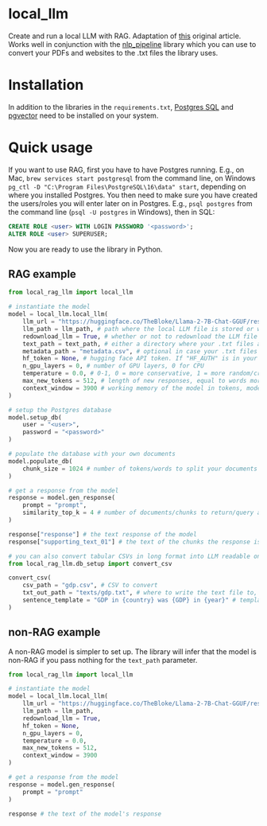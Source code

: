 # local_llm
Create and run a local LLM with RAG. Adaptation of [this](https://docs.llamaindex.ai/en/stable/examples/low_level/oss_ingestion_retrieval.html) original article. Works well in conjunction with the [nlp_pipeline](https://github.com/dhopp1/nlp_pipeline) library which you can use to convert your PDFs and websites to the .txt files the library uses.

# Installation
In addition to the libraries in the `requirements.txt`, [Postgres SQL](https://www.postgresql.org/) and [pgvector](https://github.com/pgvector/pgvector) need to be installed on your system.

# Quick usage
If you want to use RAG, first you have to have Postgres running. E.g., on Mac, `brew services start postgresql` from the command line, on Windows `pg_ctl -D "C:\Program Files\PostgreSQL\16\data" start`, depending on where you installed Postgres. You then need to make sure you have created the users/roles you will enter later on in Postgres. E.g., `psql postgres` from the command line (`psql -U postgres` in Windows), then in SQL:

```SQL
CREATE ROLE <user> WITH LOGIN PASSWORD '<password>';ALTER ROLE <user> SUPERUSER;
```

Now you are ready to use the library in Python. 

## RAG example

```python
from local_rag_llm import local_llm

# instantiate the model
model = local_llm.local_llm(
	llm_url = "https://huggingface.co/TheBloke/Llama-2-7B-Chat-GGUF/resolve/main/llama-2-7b-chat.Q4_K_M.gguf", # the URL of the particular LLM you want to use. If you have the model locally you don't need to pass this
	llm_path = llm_path, # path where the local LLM file is stored or will be downloaded to
	redownload_llm = True, # whether or not to redownload the LLM file
	text_path = text_path, # either a directory where your .txt files are stored, or a list of absolute paths to the .txt files 
	metadata_path = "metadata.csv", # optional in case your .txt files have more metadata about them
	hf_token = None, # hugging face API token. If "HF_AUTH" is in your environment, you don't need to pass	n_gpu_layers = 0, # number of GPU layers, 0 for CPU	temperature = 0.0, # 0-1, 0 = more conservative, 1 = more random/creative	max_new_tokens = 512, # length of new responses, equal to words more or less	context_window = 3900 # working memory of the model in tokens, model-dependent but max is usually around 4k
)

# setup the Postgres database
model.setup_db(
	user = "<user>",
	password = "<password>"
)

# populate the database with your own documents
model.populate_db(
	chunk_size = 1024 # number of tokens/words to split your documents into
)

# get a response from the model
response = model.gen_response(
	prompt = "prompt",
	similarity_top_k = 4 # number of documents/chunks to return/query alongside the prompt
)

response["response"] # the text response of the model
response["supporting_text_01"] # the text of the chunks the response is largely based on plus its metadata

# you can also convert tabular CSVs in long format into LLM readable ones
from local_rag_llm.db_setup import convert_csv

convert_csv(
	csv_path = "gdp.csv", # CSV to convert
	txt_out_path = "texts/gdp.txt", # where to write the text file to, e.g. the same as your 'text_path'
	sentence_template = "GDP in {country} was {GDP} in {year}" # template sentence, where {col_name} will be replaced with the values in the CSV
)
```

## non-RAG example
A non-RAG model is simpler to set up. The library will infer that the model is non-RAG if you pass nothing for the `text_path` parameter.

```python
from local_rag_llm import local_llm

# instantiate the model
model = local_llm.local_llm(
	llm_url = "https://huggingface.co/TheBloke/Llama-2-7B-Chat-GGUF/resolve/main/llama-2-7b-chat.Q4_K_M.gguf",
	llm_path = llm_path,
	redownload_llm = True,
	hf_token = None,	n_gpu_layers = 0,	temperature = 0.0,	max_new_tokens = 512,	context_window = 3900
)

# get a response from the model
response = model.gen_response(
	prompt = "prompt"
)

response # the text of the model's response

```